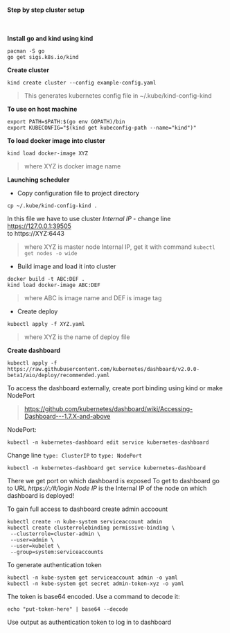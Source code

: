 #### Step by step cluster setup

<br>

__Install go and kind using kind__
```
pacman -S go
go get sigs.k8s.io/kind
```
__Create cluster__
```
kind create cluster --config example-config.yaml
```
> This generates kubernetes config file in ~/.kube/kind-config-kind


__To use on host machine__
```
export PATH=$PATH:$(go env GOPATH)/bin
export KUBECONFIG="$(kind get kubeconfig-path --name="kind")"
```

__To load docker image into cluster__
```
kind load docker-image XYZ
```
> where XYZ is docker image name

__Launching scheduler__
- Copy configuration file to project directory
```
cp ~/.kube/kind-config-kind .
```
In this file we have to use cluster _Internal IP_ - change line https://127.0.0.1:39505 <br>
to https://XYZ:6443
> where XYZ is master node Internal IP, get it with command `kubectl get nodes -o wide`

- Build image and load it into cluster
```
docker build -t ABC:DEF .
kind load docker-image ABC:DEF
```
> where ABC is image name and DEF is image tag

- Create deploy
```
kubectl apply -f XYZ.yaml
```
> where XYZ is the name of deploy file

__Create dashboard__
```
kubectl apply -f https://raw.githubusercontent.com/kubernetes/dashboard/v2.0.0-beta1/aio/deploy/recommended.yaml
```

To access the dashboard externally, create port binding using kind or make NodePort
> https://github.com/kubernetes/dashboard/wiki/Accessing-Dashboard---1.7.X-and-above

NodePort:

```
kubectl -n kubernetes-dashboard edit service kubernetes-dashboard
```
Change line `type: ClusterIP` to `type: NodePort`
```
kubectl -n kubernetes-dashboard get service kubernetes-dashboard

```
There we get port on which dashboard is exposed
To get to dashboard go to URL _https://<node-IP>:<node-Port>/#/login_
_Node IP_ is the Internal IP of the node on which dashboard is deployed!

To gain full access to dashboard create admin accoount
```
kubectl create -n kube-system serviceaccount admin
kubectl create clusterrolebinding permissive-binding \
 --clusterrole=cluster-admin \
 --user=admin \
 --user=kubelet \
 --group=system:serviceaccounts
```

To generate authentication token
```
kubectl -n kube-system get serviceaccount admin -o yaml
kubectl -n kube-system get secret admin-token-xyz -o yaml
```

The token is base64 encoded. Use a command to decode it:
```
echo "put-token-here" | base64 --decode
```
Use output as authentication token to log in to dashboard
